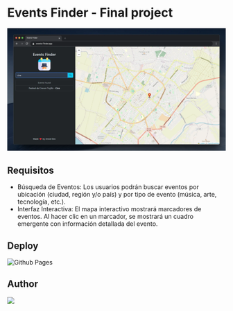 # Events Finder - Final project

<a href="https://amed-dev.github.io/proyects-js/Final_Project/">
  <img src="./assets/preview.webp" alt="Preview Event Finder app">
</a>

## Requisitos
- Búsqueda de Eventos: Los usuarios podrán buscar eventos por ubicación (ciudad, región y/o país) y por tipo de evento (música, arte, tecnología, etc.).
- Interfaz Interactiva: El mapa interactivo mostrará marcadores de eventos. Al hacer clic en un marcador, se mostrará un cuadro emergente con información detallada del evento.

## Deploy

![Github Pages](https://img.shields.io/badge/github%20pages-121013?style=plastic&logo=github&logoColor=white)

## Author
<a href="https://github.com/Amed-Dev/proyects.js/graphs/contributors">
  <img src="https://contrib.rocks/image?repo=Amed-Dev/proyects-js" />
</a>